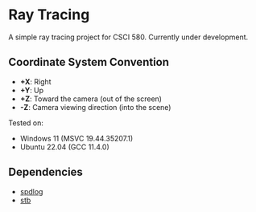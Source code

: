 # Ray Tracing

A simple ray tracing project for CSCI 580. Currently under development.

## Coordinate System Convention

- **+X**: Right
- **+Y**: Up  
- **+Z**: Toward the camera (out of the screen)
- **-Z**: Camera viewing direction (into the scene)

Tested on:

- Windows 11 (MSVC 19.44.35207.1)
- Ubuntu 22.04 (GCC 11.4.0)


## Dependencies

- [spdlog](https://github.com/gabime/spdlog)
- [stb](https://github.com/nothings/stb)
